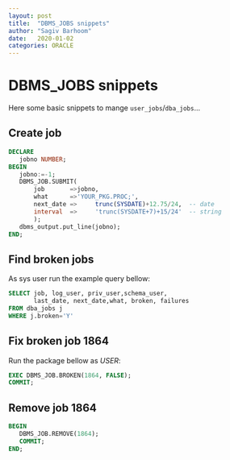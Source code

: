 ```yaml
---
layout: post
title:  "DBMS_JOBS snippets"
author: "Sagiv Barhoom"
date:   2020-01-02
categories: ORACLE 
---
```


# DBMS_JOBS snippets
Here some basic snippets to mange ```user_jobs```/```dba_jobs```...
## Create job
```sql
DECLARE
   jobno NUMBER;
BEGIN
   jobno:=-1;
   DBMS_JOB.SUBMIT( 
       job       =>jobno,
       what      =>'YOUR_PKG.PROC;', 
       next_date =>		trunc(SYSDATE)+12.75/24,  -- date
       interval  =>     'trunc(SYSDATE+7)+15/24'  -- string
       );
   dbms_output.put_line(jobno);   
END;
```

## Find broken jobs
As sys user run the example query bellow:
```sql
SELECT job, log_user, priv_user,schema_user, 
       last_date, next_date,what, broken, failures 
FROM dba_jobs j 
WHERE j.broken='Y'
```

## Fix broken job 1864
Run the package bellow as  *USER*:
```sql
EXEC DBMS_JOB.BROKEN(1864, FALSE);
COMMIT;
```

## Remove job 1864
```sql
BEGIN
   DBMS_JOB.REMOVE(1864);
   COMMIT;
END; 
```
